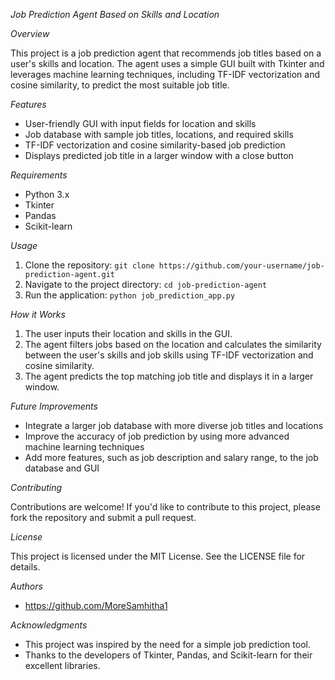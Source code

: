*Job Prediction Agent Based on Skills and Location*


*Overview*

This project is a job prediction agent that recommends job titles based on a user's skills and location. The agent uses a simple GUI built with Tkinter and leverages machine learning techniques, including TF-IDF vectorization and cosine similarity, to predict the most suitable job title.

*Features*

- User-friendly GUI with input fields for location and skills
- Job database with sample job titles, locations, and required skills
- TF-IDF vectorization and cosine similarity-based job prediction
- Displays predicted job title in a larger window with a close button

*Requirements*

- Python 3.x
- Tkinter
- Pandas
- Scikit-learn

*Usage*

1. Clone the repository: `git clone https://github.com/your-username/job-prediction-agent.git`
2. Navigate to the project directory: `cd job-prediction-agent`
3. Run the application: `python job_prediction_app.py`

*How it Works*

1. The user inputs their location and skills in the GUI.
2. The agent filters jobs based on the location and calculates the similarity between the user's skills and job skills using TF-IDF vectorization and cosine similarity.
3. The agent predicts the top matching job title and displays it in a larger window.

*Future Improvements*

- Integrate a larger job database with more diverse job titles and locations
- Improve the accuracy of job prediction by using more advanced machine learning techniques
- Add more features, such as job description and salary range, to the job database and GUI

*Contributing*

Contributions are welcome! If you'd like to contribute to this project, please fork the repository and submit a pull request.

*License*

This project is licensed under the MIT License. See the LICENSE file for details.

*Authors*

- https://github.com/MoreSamhitha1

*Acknowledgments*

- This project was inspired by the need for a simple job prediction tool.
- Thanks to the developers of Tkinter, Pandas, and Scikit-learn for their excellent libraries.
